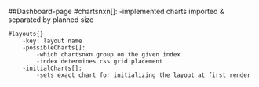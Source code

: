 ##Dashboard-page
	#chartsnxn[]:
		-implemented charts imported & separated by planned size
	
	#layouts{}
		-key: layout name
		-possibleCharts[]: 
			-which chartsnxn group on the given index
			-index determines css grid placement
		-initialCharts[]:
			-sets exact chart for initializing the layout at first render